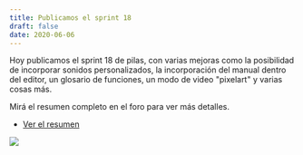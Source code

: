 ```yaml
---
title: Publicamos el sprint 18
draft: false
date: 2020-06-06
---
```


Hoy publicamos el sprint 18 de pilas, con varias
mejoras como la posibilidad de incorporar sonidos
personalizados, la incorporación del manual dentro
del editor, un glosario de funciones, un modo de
video "pixelart" y varias cosas más.

Mirá el resumen completo en el foro para ver más detalles.

- [Ver el resumen](https://foro.pilas-engine.com.ar/t/resumen-del-sprint-18/1907)

![](/noticias/sprint-18.png)
